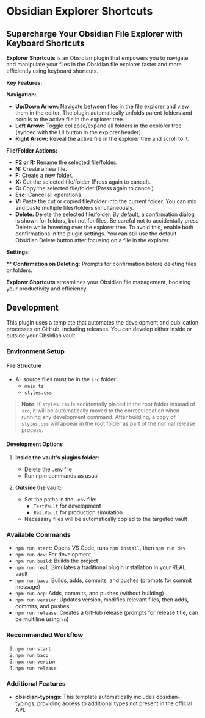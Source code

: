 # Obsidian Explorer Shortcuts

## Supercharge Your Obsidian File Explorer with Keyboard Shortcuts

**Explorer Shortcuts** is an Obsidian plugin that empowers you to navigate and manipulate your files in the Obsidian file explorer faster and more efficiently using keyboard shortcuts.

**Key Features:**

**Navigation:**

* **Up/Down Arrow:**  Navigate between files in the file explorer and view them in the editor. The plugin automatically unfolds parent folders and scrolls to the active file in the explorer tree.
* **Left Arrow:** Toggle collapse/expand all folders in the explorer tree (synced with the UI button in the explorer header).
* **Right Arrow:** Reveal the active file in the explorer tree and scroll to it.

**File/Folder Actions:**

* **F2 or R:** Rename the selected file/folder.
* **N:** Create a new file.
* **F:** Create a new folder.
* **X:** Cut the selected file/folder (Press again to cancel).
* **C:** Copy the selected file/folder (Press again to cancel).
* **Esc:** Cancel all operations.
* **V:** Paste the cut or copied file/folder into the current folder. You can mix and paste multiple files/folders simultaneously.
* **Delete:** Delete the selected file/folder. By default, a confirmation dialog is shown for folders, but not for files. Be careful not to accidentally press Delete while hovering over the explorer tree.  To avoid this, enable both confirmations in the plugin settings. You can still use the default Obsidian Delete button after focusing on a file in the explorer.

**Settings:**

** **Confirmation on Deleting:**  Prompts for confirmation before deleting files or folders.

**Explorer Shortcuts** streamlines your Obsidian file management, boosting your productivity and efficiency. 

## Development

This plugin uses a template that automates the development and publication processes on GitHub, including releases. You can develop either inside or outside your Obsidian vault.

### Environment Setup

#### File Structure
- All source files must be in the `src` folder:
  - `main.ts`
  - `styles.css`

> **Note:** If `styles.css` is accidentally placed in the root folder instead of `src`, it will be automatically moved to the correct location when running any development command. After building, a copy of `styles.css` will appear in the root folder as part of the normal release process.

#### Development Options
1. **Inside the vault's plugins folder:**
   - Delete the `.env` file
   - Run npm commands as usual

2. **Outside the vault:**
   - Set the paths in the `.env` file:
     - `TestVault` for development
     - `RealVault` for production simulation
   - Necessary files will be automatically copied to the targeted vault

### Available Commands

- `npm run start`: Opens VS Code, runs `npm install`, then `npm run dev`
- `npm run dev`: For development
- `npm run build`: Builds the project
- `npm run real`: Simulates a traditional plugin installation in your REAL vault
- `npm run bacp`: Builds, adds, commits, and pushes (prompts for commit message)
- `npm run acp`: Adds, commits, and pushes (without building)
- `npm run version`: Updates version, modifies relevant files, then adds, commits, and pushes
- `npm run release`: Creates a GitHub release (prompts for release title, can be multiline using `\n`)

### Recommended Workflow

1. `npm run start`
2. `npm run bacp`
3. `npm run version`
4. `npm run release`

### Additional Features

- **obsidian-typings**: This template automatically includes obsidian-typings, providing access to additional types not present in the official API.
